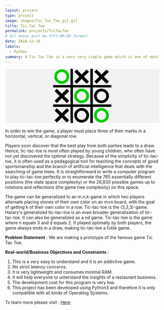 ```yaml
---
layout: project
type: project
image: images/Tic_Tac_Toe_gif.gif
title: Tic Tac Toe
permalink: projects/TicTacToe
# All dates must be YYYY-MM-DD format!
date: 2018-12-20
labels:
  - Python
summary: A Tic Tac Toe is a very very simple game which is one of most love game worldwide.
---
```


<img class="ui image" src="../images/Tic_Tac_Toe_Banner.png">

In order to win the game, a player must place three of their marks in a horizontal, vertical, or diagonal row.

Players soon discover that the best play from both parties leads to a draw. Hence, tic-tac-toe is most often played by young children, who often have not yet discovered the optimal strategy. Because of the simplicity of tic-tac-toe, it is often used as a pedagogical tool for teaching the concepts of good sportsmanship and the branch of artificial intelligence that deals with the searching of game trees. It is straightforward to write a computer program to play tic-tac-toe perfectly or to enumerate the 765 essentially different positions (the state space complexity) or the 26,830 possible games up to rotations and reflections (the game tree complexity) on this space.

The game can be generalized to an m,n,k-game in which two players alternate placing stones of their own color on an m×n board, with the goal of getting k of their own color in a row. Tic-tac-toe is the (3,3,3)-game. Harary's generalized tic-tac-toe is an even broader generalization of tic-tac-toe. It can also be generalized as a nd game. Tic-tac-toe is the game where n equals 3 and d equals 2. If played optimally by both players, the game always ends in a draw, making tic-tac-toe a futile game.

<b>Problem Statement</b> : We are making a prototype of the famous game Tic Tac Toe.

<b>Real-world/Business Objectives and Constraints</b> : 
1. This is a very easy to understand and it is an addictive game.
2. No strict latency concerns.
3. It is very lightweight and consumes minimal RAM.
4. It will help everyone to unterstand the insights of a restaurant business.
5. The development cost for this program is very low.
6. This project has been developed using Python3 and therefore it is only compatible with all kinds of Operating Systems.

To learn more please visit : [Here](https://github.com/Souravban/Tic-Tac-Toe)
